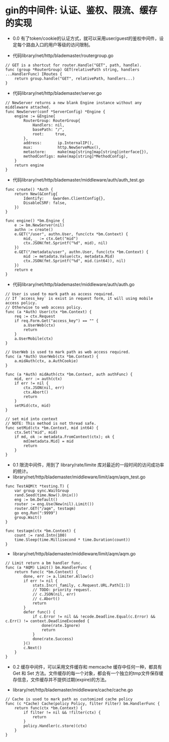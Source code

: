 # gin的中间件: 认证、鉴权、限流、缓存的实现


- 0.0 有了token/cookie的认证方式，就可以采用user/guest的鉴权中间件，设定每个路由入口的用户等级的访问限制。

- 代码library/net/http/blademaster/routergroup.go
```
// GET is a shortcut for router.Handle("GET", path, handle).
func (group *RouterGroup) GET(relativePath string, handlers ...HandlerFunc) IRoutes {
	return group.handle("GET", relativePath, handlers...)
}
```

- 代码library/net/http/blademaster/server.go
```
// NewServer returns a new blank Engine instance without any middleware attached.
func NewServer(conf *ServerConfig) *Engine {
	engine := &Engine{
		RouterGroup: RouterGroup{
			Handlers: nil,
			basePath: "/",
			root:     true,
		},
		address:       ip.InternalIP(),
		mux:           http.NewServeMux(),
		metastore:     make(map[string]map[string]interface{}),
		methodConfigs: make(map[string]*MethodConfig),
	}
	return engine
}

```

- 代码library/net/http/blademaster/middleware/auth/auth_test.go
```
func create() *Auth {
	return New(&Config{
		Identify:    &warden.ClientConfig{},
		DisableCSRF: false,
	})
}

func engine() *bm.Engine {
	e := bm.NewServer(nil)
	authn := create()
	e.GET("/user", authn.User, func(ctx *bm.Context) {
		mid, _ := ctx.Get("mid")
		ctx.JSON(fmt.Sprintf("%d", mid), nil)
	})
	e.GET("/metadata/user", authn.User, func(ctx *bm.Context) {
		mid := metadata.Value(ctx, metadata.Mid)
		ctx.JSON(fmt.Sprintf("%d", mid.(int64)), nil)
	})
	return e
}    
```

- 代码library/net/http/blademaster/middleware/auth/auth.go
```
// User is used to mark path as access required.
// If `access_key` is exist in request form, it will using mobile access policy.
// Otherwise to web access policy.
func (a *Auth) User(ctx *bm.Context) {
	req := ctx.Request
	if req.Form.Get("access_key") == "" {
		a.UserWeb(ctx)
		return
	}
	a.UserMobile(ctx)
}

// UserWeb is used to mark path as web access required.
func (a *Auth) UserWeb(ctx *bm.Context) {
	a.midAuth(ctx, a.AuthCookie)
}

func (a *Auth) midAuth(ctx *bm.Context, auth authFunc) {
	mid, err := auth(ctx)
	if err != nil {
		ctx.JSON(nil, err)
		ctx.Abort()
		return
	}
	setMid(ctx, mid)
}

// set mid into context
// NOTE: This method is not thread safe.
func setMid(ctx *bm.Context, mid int64) {
	ctx.Set("mid", mid)
	if md, ok := metadata.FromContext(ctx); ok {
		md[metadata.Mid] = mid
		return
	}
}

```

- 0.1 限流中间件，用到了 library/rate/limite 库对最近的一段时间的访问成功率的统计。
- library/net/http/blademaster/middleware/limit/aqm/aqm_test.go
```
func TestAQM(t *testing.T) {
	var group sync.WaitGroup
	rand.Seed(time.Now().Unix())
	eng := bm.Default()
	router := eng.Use(New(nil).Limit())
	router.GET("/aqm", testaqm)
	go eng.Run(":9999")
    group.Wait()
}

func testaqm(ctx *bm.Context) {
	count := rand.Intn(100)
	time.Sleep(time.Millisecond * time.Duration(count))
}
```

- library/net/http/blademaster/middleware/limit/aqm/aqm.go
```
// Limit return a bm handler func.
func (a *AQM) Limit() bm.HandlerFunc {
	return func(c *bm.Context) {
		done, err := a.limiter.Allow(c)
		if err != nil {
			stats.Incr(_family, c.Request.URL.Path[1:])
			// TODO: priority request.
			// c.JSON(nil, err)
			// c.Abort()
			return
		}
		defer func() {
			if c.Error != nil && !ecode.Deadline.Equal(c.Error) && c.Err() != context.DeadlineExceeded {
				done(rate.Ignore)
				return
			}
			done(rate.Success)
		}()
		c.Next()
	}
}
```

- 0.2 缓存中间件，可以采用文件缓存和 memcache 缓存中任何一种，都具有 Get 和 Set 方法。文件缓存的每一个对象，都会有一个独立的tmp文件保存缓存信息，文件缓存并不提供过期(expire)的方法。

- library/net/http/blademaster/middleware/cache/cache.go
```
// Cache is used to mark path as customized cache policy
func (c *Cache) Cache(policy Policy, filter Filter) bm.HandlerFunc {
	return func(ctx *bm.Context) {
		if filter != nil && !filter(ctx) {
			return
		}
		policy.Handler(c.store)(ctx)
	}
}
```